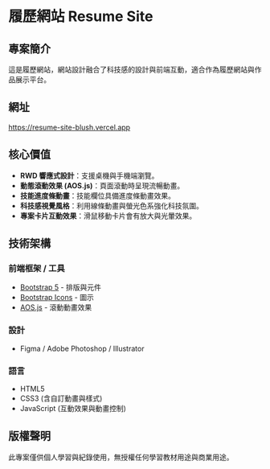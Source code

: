 # 履歷網站 Resume Site
## 專案簡介
這是履歷網站，網站設計融合了科技感的設計與前端互動，適合作為履歷網站與作品展示平台。

## 網址
https://resume-site-blush.vercel.app

## 核心價值
- **RWD 響應式設計**：支援桌機與手機端瀏覽。
- **動態滾動效果 (AOS.js)**：頁面滾動時呈現流暢動畫。
- **技能進度條動畫**：技能欄位具備進度條動畫效果。
- **科技感視覺風格**：利用線條動畫與螢光色系強化科技氛圍。
- **專案卡片互動效果**：滑鼠移動卡片會有放大與光暈效果。

## 技術架構
### 前端框架 / 工具
  - [Bootstrap 5](https://getbootstrap.com/) - 排版與元件
  - [Bootstrap Icons](https://icons.getbootstrap.com/) - 圖示
  - [AOS.js](https://michalsnik.github.io/aos/) - 滾動動畫效果
### 設計
  - Figma / Adobe Photoshop / Illustrator
### 語言
  - HTML5
  - CSS3 (含自訂動畫與樣式)
  - JavaScript (互動效果與動畫控制)

## 版權聲明
此專案僅供個人學習與紀錄使用，無授權任何學習教材用途與商業用途。  
